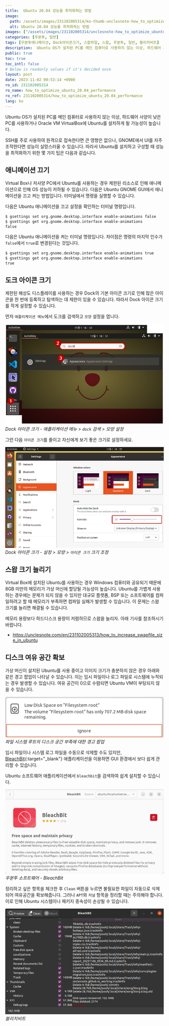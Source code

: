 ```yaml
---
title:  Ubuntu 20.04 성능을 최적화하는 방법
image:
  path: /assets/images/231102005314/ko-thumb-unclesnote-how_to_optimize_ubuntu_20.04_performance.png
  alt: Ubuntu 20.04 성능을 최적화하는 방법
images: ["/assets/images/231102005314/unclesnote-how_to_optimize_ubuntu_20.04_performance-dock_icon_size-application_menu_search_dock_appearance_settings.png", "/assets/images/231102005314/unclesnote-how_to_optimize_ubuntu_20.04_performance-dock_icon_size-settings_appearance_resize_icon_size.png", "/assets/images/231102005314/unclesnote-how_to_optimize_ubuntu_20.04_performance-warning_popup_for_low_disk_space_on_filessystem_root.png", "/assets/images/231102005314/unclesnote-how_to_optimize_ubuntu_20.04_performance-ubuntu_software-bleachbit.png", "/assets/images/231102005314/unclesnote-how_to_optimize_ubuntu_20.04_performance-bleachbit.png"]
categories: [우분투, 일반]
tags: [우분투애니메이션, Dock아이콘크기, 스왑파일, 스왑, 우분투, 일반, 블리치비트]
description:  Ubuntu OS가 설치된 PC를 메인 컴퓨터로 사용하지 않는 이상, 하드웨어 사양이 낮은 PC를 사용하거나 Oracle VM VirtualBox에 Ubuntu를 설치하게 될 가능성이 높습니다. SSH를 주로 사용하여 원격으로 접속한다면 큰 영향은 없으나, GNOME에서 UI를 자주
public: true
toc: true
toc_intl: false
# Below is readonly values if it's decided once
layout: post
date: 2023-11-02 00:53:14 +0900
ro_id: 231102005314
ro_name: how_to_optimize_ubuntu_20.04_performance
ro_ref: 231102005314/how_to_optimize_ubuntu_20.04_performance
lang: ko
---
```

Ubuntu OS가 설치된 PC를 메인 컴퓨터로 사용하지 않는 이상, 하드웨어 사양이 낮은 PC를 사용하거나 Oracle VM VirtualBox에 Ubuntu를 설치하게 될 가능성이 높습니다.  

SSH를 주로 사용하여 원격으로 접속한다면 큰 영향은 없으나, GNOME에서 UI를 자주 조작한다면 성능이 실망스러울 수 있습니다. 따라서 Ubuntu를 설치하고 구성할 때 성능을 최적화하기 위한 몇 가지 팁은 다음과 같습니다.  
## 애니메이션 끄기
Virtual Box나 저사양 PC에서 Ubuntu를 사용하는 경우 제한된 리소스로 인해 애니메이션으로 인해 OS 성능이 저하될 수 있습니다. 다음은 Ubuntu GNOME GUI에서 애니메이션을 끄고 켜는 방법입니다. 터미널에서 명령을 실행할 수 있습니다.  

다음은 Ubuntu 애니메이션을 끄고 설정을 확인하는 터미널 명령입니다.  

```shell
$ gsettings set org.gnome.desktop.interface enable-animations false
$ gsettings get org.gnome.desktop.interface enable-animations
false
```
다음은 Ubuntu 애니메이션을 켜는 터미널 명령입니다. 차이점은 명령의 마지막 인수가 `false`에서 `true`로 변경된다는 것입니다.  

```shell
$ gsettings set org.gnome.desktop.interface enable-animations true
$ gsettings get org.gnome.desktop.interface enable-animations
true
```
## 도크 아이콘 크기
제한된 해상도 디스플레이를 사용하는 경우 Dock의 기본 아이콘 크기로 인해 많은 아이콘을 한 번에 등록하고 탐색하는 데 제한이 있을 수 있습니다. 따라서 Dock 아이콘 크기를 작게 설정할 수 있습니다.  

먼저 `애플리케이션 메뉴`에서 도크를 검색하고 `모양` 설정을 엽니다.  

![Dock 아이콘 크기 - 애플리케이션 메뉴 > `dock` 검색 > 모양 설정](/assets/images/231102005314/unclesnote-how_to_optimize_ubuntu_20.04_performance-dock_icon_size-application_menu_search_dock_appearance_settings.png)
_Dock 아이콘 크기 - 애플리케이션 메뉴 > `dock` 검색 > 모양 설정_

그런 다음 `아이콘 크기`를 줄이고 자신에게 보기 좋은 크기로 설정하세요.  

![Dock 아이콘 크기 - 설정 > 모양 > `아이콘 크기` 크기 조정](/assets/images/231102005314/unclesnote-how_to_optimize_ubuntu_20.04_performance-dock_icon_size-settings_appearance_resize_icon_size.png)
_Dock 아이콘 크기 - 설정 > 모양 > `아이콘 크기` 크기 조정_

## 스왑 크기 늘리기
Virtual Box에 설치된 Ubuntu를 사용하는 경우 Windows 컴퓨터와 공유되기 때문에 8GB 미만의 메모리가 가상 머신에 할당될 가능성이 높습니다. Ubuntu를 가볍게 사용하는 경우에는 문제가 되지 않을 수 있지만 대규모 플랫폼, BSP 또는 소프트웨어를 컴파일하려고 할 때 메모리가 부족하면 컴파일 실패가 발생할 수 있습니다. 이 문제는 스왑 크기를 늘리면 해결될 수 있습니다.  

메모리 용량보다 하드디스크 용량이 저렴하므로 스왑을 늘리자. 아래 기사를 참조하시기 바랍니다.  
- https://unclesnote.com/en/231102005313/how_to_increase_swapfile_size_in_ubuntu

## 디스크 여유 공간 확보
가상 머신이 설치된 Ubuntu를 사용 중이고 이미지 크기가 충분하지 않은 경우 아래와 같은 경고 팝업이 나타날 수 있습니다. 이는 임시 파일이나 로그 파일로 시스템에 누적되는 경우 발생할 수 있습니다. 여유 공간이 0으로 수렴되면 Ubuntu VM이 부팅되지 않을 수 있습니다.  

![파일 시스템 루트의 디스크 공간 부족에 대한 경고 팝업](/assets/images/231102005314/unclesnote-how_to_optimize_ubuntu_20.04_performance-warning_popup_for_low_disk_space_on_filessystem_root.png)
_파일 시스템 루트의 디스크 공간 부족에 대한 경고 팝업_

임시 파일이나 시스템 로그 파일을 수동으로 삭제할 수도 있지만, [BleachBit](https://www.bleachbit.org/features){:target="_blank"} 애플리케이션을 이용하면 GUI 환경에서 보다 쉽게 ​​관리할 수 있습니다.  

Ubuntu 소프트웨어 애플리케이션에서 `bleachbit`을 검색하여 쉽게 설치할 수 있습니다.  

![우분투 소프트웨어 - BleachBit](/assets/images/231102005314/unclesnote-how_to_optimize_ubuntu_20.04_performance-ubuntu_software-bleachbit.png)
_우분투 소프트웨어 - BleachBit_

정리하고 싶은 항목을 체크한 후 `Clean` 버튼을 누르면 불필요한 파일이 자동으로 삭제되어 여유공간을 확보해줍니다. 그러나 `APT`와 `저널` 항목을 정리할 때는 주의해야 합니다. 이로 인해 Ubuntu 시스템이나 패키지 종속성이 손상될 수 있습니다.  

![블리치비트](/assets/images/231102005314/unclesnote-how_to_optimize_ubuntu_20.04_performance-bleachbit.png)
_블리치비트_

